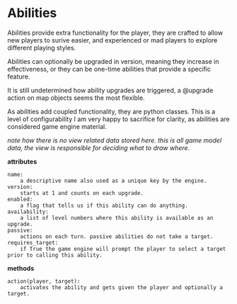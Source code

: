 # Abilities

Abilities provide extra functionality for the player, they are crafted to allow new players to surive easier, and experienced or mad players to explore different playing styles.

Abilities can optionally be upgraded in version, meaning they increase in effectiveness, or they can be one-time abilities that provide a specific feature.

It is still undetermined how ability upgrades are triggered, a @upgrade action on map objects seems the most flexible.

As abilities add coupled functionality, they are python classes. This is a level of configurability I am very happy to sacrifice for clarity, as abilities are considered game engine material.

_note how there is no view related data stored here. this is all game model data, the view is responsible for deciding what to draw where._

**attributes**
````
name:
    a descriptive name also used as a unique key by the engine.
version:
    starts at 1 and counts on each upgrade.
enabled:
    a flag that tells us if this ability can do anything.
availability:
    a list of level numbers where this ability is available as an upgrade.
passive:
    actions on each turn. passive abilities do not take a target.
requires_target:
    if True the game engine will prompt the player to select a target prior to calling this ability.

````

**methods**
````
action(player, target):
    activates the ability and gets given the player and optionally a target.
````